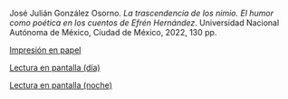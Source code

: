 José Julián González Osorno. *La trascendencia de los nimio. El humor como poética en los cuentos de Efrén Hernández*. Universidad Nacional Autónoma de México, Ciudad de México, 2022, 130 pp.

[Impresión en papel](https://tuxkernel.github.io/julian/julian-impress.pdf)

[Lectura en pantalla (día)](https://tuxkernel.github.io/julian/julian-screen-day.pdf)

[Lectura en pantalla (noche)](https://tuxkernel.github.io/julian/julian-screen-night.pdf)
